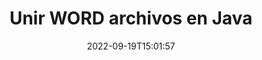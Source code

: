 ---
############################# Static ############################
layout: "auto-gen-merger"
date: 2022-09-19T15:01:57
draft: false
otherformats: csv doc docx dot dotm dotx epub html one pdf ppt rtf vdx xls xps bmp

############################# Head ############################
head_title: "Unir archivos WORD a través de la API de fusión de documentos Java y J2SE"
head_description: "Únase a varios archivos WORD en Java utilizando la API de fusión de documentos con todos los datos, estilos y formatos como los documentos de origen."

############################# Header ############################
title: "Unir WORD archivos en Java"
description: "Únase a WORD con unas pocas líneas de código Java."
bg_image: "https://cms.admin.containerize.com/templates/aspose/App_Themes/V3/images/bg/header1.png"
bg_overlay: false
button:
    enable: true
    icon: "fas fa-arrow-down"
    label: "Descargue prueba gratis"
    link: "https://downloads.groupdocs.com/merger/java"

############################# SubMenu ############################
submenu:
    enable: true

    left:
        img_alt: "GroupDocs.Merger for Java"
        image: "https://cms.admin.containerize.com/templates/groupdocs/images/product-logos/90x90-noborder/groupdocs-merger-java.png"
        product: "GroupDocs.Merger"
        platform: "Java"

    middle:
        button:

            # button loop
            - link: "https://apireference.groupdocs.com/merger/java"
              text: "Referencia de la API"

            # button loop
            - link: "https://github.com/groupdocs-merger"
              text: "Ejemplos de código"

            # button loop
            - link: "https://products.groupdocs.app/merger/family"
              text: "demostraciones en vivo"

            # button loop
            - link: "https://purchase.groupdocs.com/pricing/merger/java"
              text: "Precios"

    right:
        link_download: "https://downloads.groupdocs.com/merger"
        link_learn: "https://docs.groupdocs.com/merger/java"
        link_buy: "https://purchase.groupdocs.com"

############################# About ############################
about:
    enable: true
    title: "Acerca de la API de GroupDocs.Merger for Java"
    content: |
        [GroupDocs.Merger for Java](/es/merger/java/) brinda una solución conveniente para unir múltiples PDF, Microsoft Office (Word, Excel, PowerPoint, OneNote), OpenDocument, HTML, imágenes y muchos otros documentos en un solo archivo dentro de las aplicaciones de Java. GroupDocs.Merger le ahorrará mucho esfuerzo, ya que puede unir WORD documentos; no es necesario instalar ningún software de terceros, aplicaciones de escritorio o complementos. ¡Ahora no es necesario perder el tiempo y unir archivos manualmente! La misión de GroupDocs es proporcionar la mejor calidad y simplificar los flujos de trabajo de procesamiento de documentos.
        
        GroupDocs.Merger API es una opción correcta para soluciones corporativas que necesitan funciones de unión de archivos. Estas API son compatibles con todos los principales sistemas operativos y plataformas, incluido J2SE 7.0 (1.7), J2SE 8.0 (1.8), Java 10.

############################# Steps ############################
steps:
    enable: true
    title_left: "Unir varios archivos WORD en Java"
    content_left: |
        [GroupDocs.Merger for Java](/es/merger/java/) facilita a los desarrolladores de Java unir varios archivos WORD mediante la implementación de unos sencillos pasos.
        
        * Cree una instancia de **Merger** y pase la ruta del documento de origen como parámetro del constructor.
        * Llame a **Join** de la clase **Merger** y pase la ruta del segundo documento de origen.
        * Llame a **Guardar** de la clase **Merger** para guardar el documento fusionado.

    title_right: "Requisitos del sistema"
    content_right: |
        Las API de GroupDocs.Merger for Java son compatibles con todas las principales plataformas y sistemas operativos. Antes de ejecutar el código a continuación, asegúrese de tener instalados los siguientes requisitos previos en su sistema.

        * Sistemas operativos: Microsoft Windows, Linux, Mac OS
        * Entornos de desarrollo: NetBeans, IntelliJ IDEA, Eclipse
        * Marcos: J2SE 7.0 (1.7), J2SE 8.0 (1.8), Java 10
        * Descarga la última versión de GroupDocs.Merger for Java de [Maven](https://repository.groupdocs.com/webapp/#/artifacts/browse/tree/General/repo/com/groupdocs/groupdocs-merger)
         
    code: |
     {{% merger/additional-styles %}}
     {{< merger/code-merger title="Cómo unir archivos WORD usando el código de ejemplo Java">}}

        ```java    
        // Unir WORD archivos usando GroupDocs.Merger para la API de Java
        // Crear una instancia de Fusión con el documento de entrada WORD
        Merger merger = new Merger("input_1.word");

        // Llame al método de unión de la instancia de la clase Merger y pase la segunda ruta del documento de origen
        merger.join("input_2.word");
    
        // Llame al método de guardado de la instancia de la clase Merger para guardar el documento combinado
        merger.save("merged-file.word"); 
        ```
     {{< /merger/code-merger >}}

############################# Demos ############################
demos:
    enable: true
    title: "Demostraciones en vivo: aplicación en línea para unir documentos"
    content: |
       Únase a más de un archivo WORD ahora mismo visitando el sitio web [GroupDocs.Merger Live Demos](https://products.groupdocs.app/merger/word).
       La demostración en vivo tiene los siguientes beneficios.
        
############################# About Formats ############################
about_formats:
    enable: true

############################# More Formats ############################
more_formats:
    enable: true
    title: "Unirse a otros formatos de documentos"
    content: |
        Java API de fusión de documentos para formatos de archivo e imágenes. Reúna algunos de los formatos de documentos populares como se indica a continuación.

############################# Back to top ###############################
back_to_top:
    enable: true
---